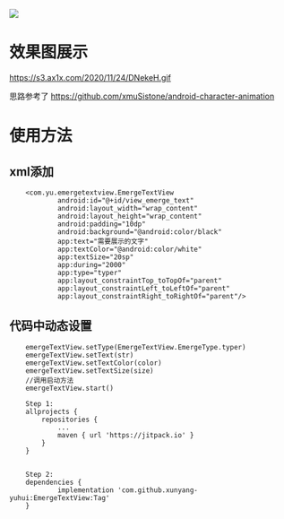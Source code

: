 [![](https://jitpack.io/v/xunyang-yuhui/EmergeTextView.svg)](https://jitpack.io/#xunyang-yuhui/EmergeTextView)

# 效果图展示
https://s3.ax1x.com/2020/11/24/DNekeH.gif

思路参考了 https://github.com/xmuSistone/android-character-animation 

# 使用方法
## xml添加
```
    <com.yu.emergetextview.EmergeTextView
            android:id="@+id/view_emerge_text"
            android:layout_width="wrap_content"
            android:layout_height="wrap_content"
            android:padding="10dp"
            android:background="@android:color/black"
            app:text="需要展示的文字"
            app:textColor="@android:color/white"
            app:textSize="20sp"
            app:during="2000"
            app:type="typer"
            app:layout_constraintTop_toTopOf="parent"
            app:layout_constraintLeft_toLeftOf="parent"
            app:layout_constraintRight_toRightOf="parent"/>
```
## 代码中动态设置
```
    emergeTextView.setType(EmergeTextView.EmergeType.typer)
    emergeTextView.setText(str)
    emergeTextView.setTextColor(color)
    emergeTextView.setTextSize(size)
    //调用启动方法
    emergeTextView.start()
```

```
    Step 1:
    allprojects {
		repositories {
			...
			maven { url 'https://jitpack.io' }
		}
	}


    Step 2:
    dependencies {
	        implementation 'com.github.xunyang-yuhui:EmergeTextView:Tag'
	}

```
